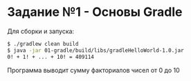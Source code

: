 # Задание №1 - Основы Gradle

Для сборки и запуска:
```bash
$ ./gradlew clean build
$ java -jar 01-gradle/build/libs/gradleHelloWorld-1.0.jar
0! + 1! + ... + 10! = 409114
```

Программа выводит сумму факториалов чисел от 0 до 10
